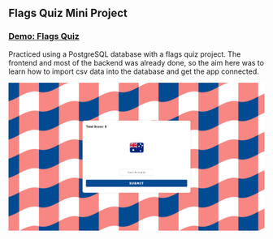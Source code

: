 ## Flags Quiz Mini Project

### [Demo: Flags Quiz](https://flagsminiproject.gdbecker.repl.co/)

Practiced using a PostgreSQL database with a flags quiz project. The frontend and most of the backend was already done, so the aim here was to learn how to import csv data into the database and get the app connected.

!["FlagsQuiz"](./FlagsQuiz.png)
